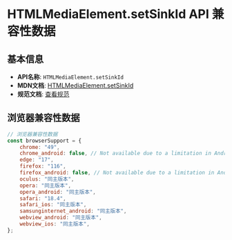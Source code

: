 # HTMLMediaElement.setSinkId API 兼容性数据

## 基本信息

- **API名称**: `HTMLMediaElement.setSinkId`
- **MDN文档**: [HTMLMediaElement.setSinkId](https://developer.mozilla.org/docs/Web/API/HTMLMediaElement/setSinkId)
- **规范文档**: [查看规范](https://w3c.github.io/mediacapture-output/#dom-htmlmediaelement-setsinkid)

## 浏览器兼容性数据

```javascript
// 浏览器兼容性数据
const browserSupport = {
    chrome: "49",
    chrome_android: false, // Not available due to a limitation in Android, see [bug 41276355](https://crbug.com/41276355).,
    edge: "17",
    firefox: "116",
    firefox_android: false, // Not available due to a limitation in Android, see [bug 1473346](https://bugzil.la/1473346).,
    oculus: "同主版本",
    opera: "同主版本",
    opera_android: "同主版本",
    safari: "18.4",
    safari_ios: "同主版本",
    samsunginternet_android: "同主版本",
    webview_android: "同主版本",
    webview_ios: "同主版本",
};

```

